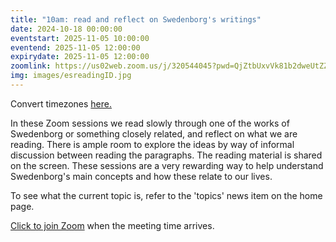 ```yaml
---
title: "10am: read and reflect on Swedenborg's writings"
date: 2024-10-18 00:00:00
eventstart: 2025-11-05 10:00:00
eventend: 2025-11-05 12:00:00
expirydate: 2025-11-05 12:00:00
zoomlink: https://us02web.zoom.us/j/320544045?pwd=QjZtbUxvVk81b2dweUtZZTE3ZE9IZz09
img: images/esreadingID.jpg
---
```


Convert timezones [here.](https://www.timeanddate.com/worldclock/converter.html)

In these Zoom sessions we read slowly through one of the works of Swedenborg or something closely related, and reflect on what we are reading. There is ample room to explore the ideas by way of informal discussion between reading the paragraphs. The reading material is shared on the screen. These sessions are a very rewarding way to help understand Swedenborg's main concepts and how these relate to our lives.

To see what the current topic is, refer to the 'topics' news item on the home page.

[Click to join Zoom](https://us02web.zoom.us/j/320544045?pwd=QjZtbUxvVk81b2dweUtZZTE3ZE9IZz09) when the meeting time arrives.


